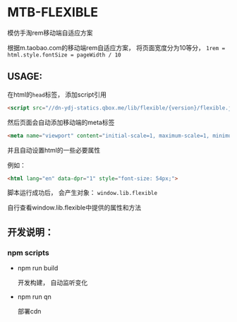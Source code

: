 # MTB-FLEXIBLE

模仿手淘rem移动端自适应方案

根据m.taobao.com的移动端rem自适应方案， 将页面宽度分为10等分， `1rem = html.style.fontSize = pageWidth / 10`

## USAGE:

在html的`head`标签， 添加script引用

```html
<script src="//dn-ydj-statics.qbox.me/lib/flexible/{version}/flexible.js"></script>
```

然后页面会自动添加移动端的meta标签

```html
<meta name="viewport" content="initial-scale=1, maximum-scale=1, minimum-sacle=1, user-scalable=no">
```

并且自动设置html的一些必要属性

例如：
```html
<html lang="en" data-dpr="1" style="font-size: 54px;">
```

脚本运行成功后， 会产生对象： `window.lib.flexible`

自行查看window.lib.flexible中提供的属性和方法


## 开发说明：

### npm scripts

- npm run build

  开发构建， 自动监听变化

- npm run qn

  部署cdn
